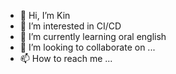 - 👋 Hi, I’m Kin
- 👀 I’m interested in CI/CD
- 🌱 I’m currently learning oral english 
- 💞️ I’m looking to collaborate on ...
- 📫 How to reach me ...

<!---
Kin is a ✨ special ✨ repository because its `README.md` (this file) appears on your GitHub profile.
You can click the Preview link to take a look at your changes.
--->
